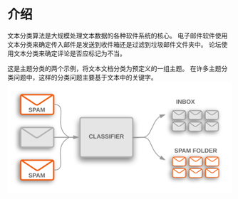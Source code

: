 # 介绍
文本分类算法是大规模处理文本数据的各种软件系统的核心。 电子邮件软件使用文本分类来确定传入邮件是发送到收件箱还是过滤到垃圾邮件文件夹中。 论坛使用文本分类来确定评论是否应标记为不当。

这是主题分类的两个示例，将文本文档分类为预定义的一组主题。 在许多主题分类问题中，这样的分类问题主要基于文本中的关键字。
![](../Pic/introduction/TextClassificationExample.png)

